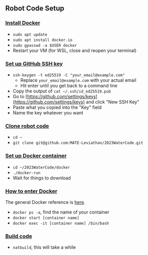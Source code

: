 ## **Robot Code Setup**

### [**Install Docker**](#install-docker)
- `sudo apt update`
- `sudo apt install docker.io`
- `sudo gpasswd -a $USER docker`
- Restart your VM (for WSL, close and reopen your terminal)

### [**Set up GitHub SSH key**](#set-up-github-ssh-key)
- `ssh-keygen -t ed25519 -C "your_email@example.com"`
    - Replace `your_email@example.com` with your actual email
    - Hit enter until you get back to a command line
- Copy the output of `cat ~/.ssh/id_ed25519.pub`
- Go to [https://github.com/settings/keys](https://github.com/settings/keys) and click "New SSH Key"
- Paste what you copied into the "Key" field
- Name the key whatever you want

### [**Clone robot code**](#clone-robot-code)
- `cd ~`
- `git clone git@github.com:MATE-Leviathan/2023WaterCode.git`

### [**Set up Docker container**](#set-up-docker-container)
- `cd ~/2023WaterCode/docker`
- `./docker-run`
- Wait for things to download

### [**How to enter Docker**](#how-to-enter-docker)
The general Docker reference is [here](/tools/docker.md).
- `docker ps -a`, find the name of your container
- `docker start [container name]`
- `docker exec -it [container name] /bin/bash`

### [**Build code**](#build-code)
- `natbuild`, this will take a while
